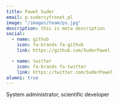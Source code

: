 ```yaml
---
title: Paweł Suder
email: p.sudercyfronet.pl
image: "/images/team/ps.jpg"
description: this is meta description
social:
  - name: github
    icon: fa-brands fa-github
    link: https://github.com/SuderPawel

  - name: twitter
    icon: fa-brands fa-twitter
    link: https://twitter.com/SuderPawel
alumni: true
---
```


System administrator, scientific developer

